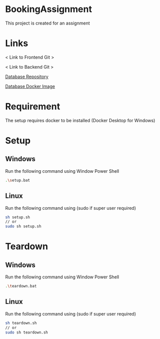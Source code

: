 # BookingAssignment

This project is created for an assignment

# Links

< Link to Frontend Git >

< Link to Backend Git >

[Database Repository](https://github.com/JiaQing738/BookingDB)

[Database Docker Image](https://hub.docker.com/repository/docker/qingzz/bookingdb)

# Requirement
The setup requires docker to be installed (Docker Desktop for Windows)

# Setup
## Windows

Run the following command using Window Power Shell
```sh
.\setup.bat
```

## Linux

Run the following command using (sudo if super user required)
```sh
sh setup.sh
// or
sudo sh setup.sh
```
# Teardown
## Windows

Run the following command using Window Power Shell
```sh
.\teardown.bat
```

## Linux

Run the following command using (sudo if super user required)
```sh
sh teardown.sh
// or
sudo sh teardown.sh
```
